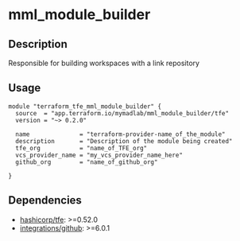 # mml_module_builder

## Description

Responsible for building workspaces with a link repository

## Usage

```HCL
module "terraform_tfe_mml_module_builder" {
  source  = "app.terraform.io/mymadlab/mml_module_builder/tfe"
  version = "~> 0.2.0"

  name              = "terraform-provider-name_of_the_module"
  description       = "Description of the module being created"
  tfe_org           = "name_of_TFE_org"
  vcs_provider_name = "my_vcs_provider_name_here"
  github_org        = "name_of_github_org"

}
```

## Dependencies

- [hashicorp/tfe](https://registry.terraform.io/providers/hashicorp/tfe/latest): >=0.52.0
- [integrations/github](https://registry.terraform.io/providers/integrations/github/latest): >=6.0.1
